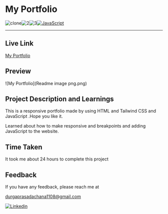 # My Portfolio

![clone](https://img.shields.io/badge/Clone-Project-red)![2](https://img.shields.io/badge/Technologies-HTML%2FCSS%2FTailwind-blue)![3](https://img.shields.io/badge/Multi%20Device-Responsive-green)<a href='https://github.com/shivamkapasia0' target="_blank"><img alt='JavaScript' src='https://img.shields.io/badge/JavaScript-100000?style=flat-square&logo=JavaScript&logoColor=F7F7F3&labelColor=D7BD10&color=D7BD10'/></a>

---

## Live Link

[My Portfolio](https://portfolio-dp-1108.netlify.app/)

## Preview

![My Portfolio](Readme image png.png)

## Project Description and Learnings

This is a responsive portfolio  made by using HTML and Tailwind CSS and JavaScript .Hope you like it.

Learned about how to make responsive and breakpoints and adding JavaScript to the website.

## Time Taken

It took me about 24 hours to complete this project

## Feedback

If you have any feedback, please reach me at

[durgaprasadachana1108@gmail.com](mailto:durgaprasadachana1108@gmail.com)

<a href='https://www.linkedin.com/in/dp1108/' target="_blank"><img alt='Linkedin' src='https://img.shields.io/badge/Linkedin-100000?style=flat&logo=Linkedin&logoColor=white&labelColor=111FDD&color=1A1ADD'/></a>
